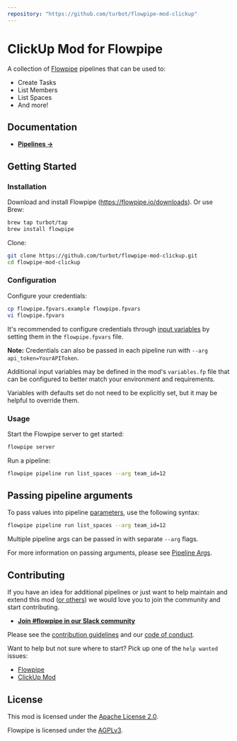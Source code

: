 ```yaml
---
repository: "https://github.com/turbot/flowpipe-mod-clickup"
---
```


# ClickUp Mod for Flowpipe

A collection of [Flowpipe](https://flowpipe.io) pipelines that can be used to:
- Create Tasks
- List Members
- List Spaces
- And more!

## Documentation

- **[Pipelines →](https://hub.flowpipe.io/mods/turbot/clickup/pipelines)**

## Getting Started

### Installation

Download and install Flowpipe (https://flowpipe.io/downloads). Or use Brew:

```sh
brew tap turbot/tap
brew install flowpipe
```

Clone:

```sh
git clone https://github.com/turbot/flowpipe-mod-clickup.git
cd flowpipe-mod-clickup
```

### Configuration

Configure your credentials:

```sh
cp flowpipe.fpvars.example flowpipe.fpvars
vi flowpipe.fpvars
```

It's recommended to configure credentials through [input variables](https://flowpipe.io/docs/using-flowpipe/mod-variables) by setting them in the `flowpipe.fpvars` file.

**Note:** Credentials can also be passed in each pipeline run with `--arg api_token=YourAPIToken`.

Additional input variables may be defined in the mod's `variables.fp` file that can be configured to better match your environment and requirements.

Variables with defaults set do not need to be explicitly set, but it may be helpful to override them.

### Usage

Start the Flowpipe server to get started:

```sh
flowpipe server
```

Run a pipeline:

```sh
flowpipe pipeline run list_spaces --arg team_id=12
```

## Passing pipeline arguments

To pass values into pipeline [parameters](https://flowpipe.io/docs/using-flowpipe/pipeline-parameters), use the following syntax:

```sh
flowpipe pipeline run list_spaces --arg team_id=12
```

Multiple pipeline args can be passed in with separate `--arg` flags.

For more information on passing arguments, please see [Pipeline Args](https://flowpipe.io/docs/using-flowpipe/pipeline-arguments).

## Contributing

If you have an idea for additional pipelines or just want to help maintain and extend this mod ([or others](https://github.com/topics/flowpipe-mod)) we would love you to join the community and start contributing.

- **[Join #flowpipe in our Slack community](https://flowpipe.io/community/join)**

Please see the [contribution guidelines](https://github.com/turbot/flowpipe/blob/main/CONTRIBUTING.md) and our [code of conduct](https://github.com/turbot/flowpipe/blob/main/CODE_OF_CONDUCT.md).

Want to help but not sure where to start? Pick up one of the `help wanted` issues:

- [Flowpipe](https://github.com/turbot/flowpipe/labels/help%20wanted)
- [ClickUp Mod](https://github.com/turbot/flowpipe-mod-clickup/labels/help%20wanted)

## License

This mod is licensed under the [Apache License 2.0](https://github.com/turbot/flowpipe-mod-clickup/blob/main/LICENSE).

Flowpipe is licensed under the [AGPLv3](https://github.com/turbot/flowpipe/blob/main/LICENSE).
